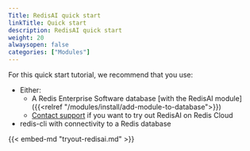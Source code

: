 ```yaml
---
Title: RedisAI quick start
linkTitle: Quick start
description: RedisAI quick start
weight: 20
alwaysopen: false
categories: ["Modules"]
---
```

For this quick start tutorial, we recommend that you use:

- Either:
    - A Redis Enterprise Software database [with the RedisAI module]({{<relref "/modules/install/add-module-to-database">}})
    - [Contact support](https://redislabs.com/company/support/) if you want to try out RedisAI on Redis Cloud
- redis-cli with connectivity to a Redis database

{{< embed-md "tryout-redisai.md" >}}

